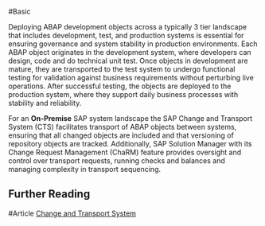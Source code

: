 #Basic 

Deploying ABAP development objects across a typically 3 tier landscape that includes development, test, and production systems is essential for ensuring governance and system stability in production environments. Each ABAP object originates in the development system, where developers can design, code and do technical unit test. Once objects in development are mature, they are transported to the test system to undergo functional testing for validation against business requirements without perturbing live operations. After successful testing, the objects are deployed to the production system, where they support daily business processes with stability and reliability. 

For an **On-Premise** SAP system landscape the SAP Change and Transport System (CTS) facilitates transport of ABAP objects between systems, ensuring that all changed objects are included and that versioning of repository objects are tracked. Additionally, SAP Solution Manager with its Change Request Management (ChaRM) feature provides oversight and control over transport requests, running checks and balances and managing complexity in transport sequencing. 

## Further Reading
#Article [Change and Transport System](https://help.sap.com/docs/ABAP_PLATFORM_NEW/4a368c163b08418890a406d413933ba7/3bdfba3692dc635ce10000009b38f839.html?locale=en-US)
